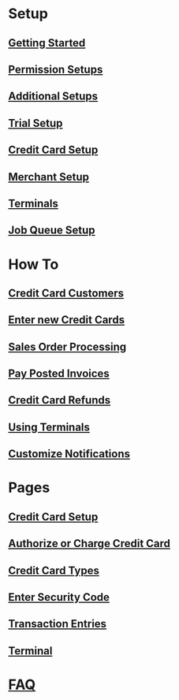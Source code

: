 # Setup

## [Getting Started](getting-started.md)

## [Permission Setups](permission-setups.md)

## [Additional Setups](additional-setups.md)

## [Trial Setup](trial-setup.md)

## [Credit Card Setup](credit-card-setup.md)

## [Merchant Setup](merchant-setup.md)

## [Terminals](terminal-setup.md)

## [Job Queue Setup](job-queue-setup.md)

# How To

## [Credit Card Customers](how-to-credit-card-customers.md)

## [Enter new Credit Cards](how-to-enter-new-credit-cards.md)

## [Sales Order Processing](how-to-sales-order-processing.md)

## [Pay Posted Invoices](how-to-pay-posted-invoices.md)

<!--
## [Payment on Account](how-to-payment-on-account.md)
-->

## [Credit Card Refunds](how-to-credit-card-refunds.md)

<!--
## [Setting up a Terminal](how-to-setup-terminal.md)
-->

## [Using Terminals](how-to-using-terminals.md)

## [Customize Notifications](how-to-customize-notifications.md)

<!--
## [Customizing Sign up Email](how-to-customize-signup-email.md)

## [Product Tour](how-to-product-tour.md)

-->

# Pages

## [Credit Card Setup](page-credit-card-setup.md)

<!-- 
## [Credit Card](page-credit-card.md)
-->

## [Authorize or Charge Credit Card](page-authorize-credit-card.md)

## [Credit Card Types](page-credit-card-types.md)

## [Enter Security Code](page-enter-security-code.md)

## [Transaction Entries](page-transaction-entries.md)

## [Terminal](page-terminal.md)

<!--
# Reports

# Developer

## [Credit Card API](credit-card-api.md)
-->

# [FAQ](faq-index.md)
